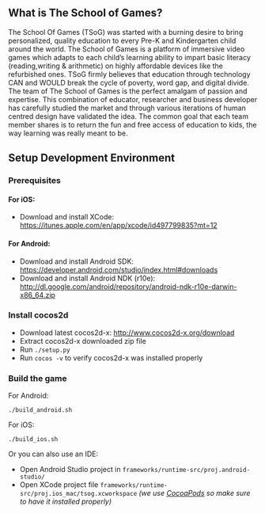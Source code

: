## What is The School of Games?

The School Of Games (TSoG) was started with a burning desire to bring personalized, quality education to every Pre-K and Kindergarten child around the world. The School of Games is a platform of immersive video games which adapts to each child’s learning ability to impart basic literacy (reading,writing & arithmetic) on highly affordable devices like the refurbished ones. TSoG firmly believes that education through technology CAN and WOULD break the cycle of poverty, word gap, and digital divide. The team of The School of Games is the perfect amalgam of passion and expertise. This combination of educator, researcher and business developer has carefully studied the market and through various iterations of human centred design have validated the idea. The common goal that each team member shares is to return the fun and free access of education to kids, the way learning was really meant to be.

## Setup Development Environment

### Prerequisites

#### For iOS:

- Download and install XCode: https://itunes.apple.com/en/app/xcode/id497799835?mt=12

#### For Android:

- Download and install Android SDK: https://developer.android.com/studio/index.html#downloads
- Download and install Android NDK (r10e): http://dl.google.com/android/repository/android-ndk-r10e-darwin-x86_64.zip

### Install cocos2d

- Download latest cocos2d-x: http://www.cocos2d-x.org/download
- Extract cocos2d-x downloaded zip file
- Run `./setup.py`
- Run `cocos -v` to verify cocos2d-x was installed properly

### Build the game

For Android:

	./build_android.sh

For iOS:

	./build_ios.sh

Or you can also use an IDE:

- Open Android Studio project in `frameworks/runtime-src/proj.android-studio/`
- Open XCode project file `frameworks/runtime-src/proj.ios_mac/tsog.xcworkspace` _(we use [CocoaPods](https://cocoapods.org/) so make sure to have it installed properly)_